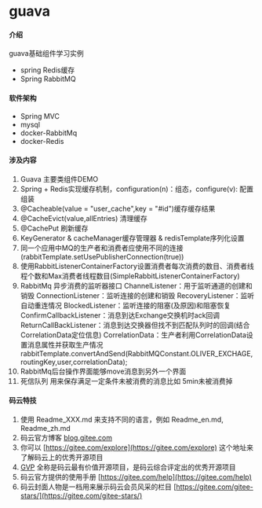 # guava

#### 介绍
guava基础组件学习实例
+ spring Redis缓存
+ Spring RabbitMQ
#### 软件架构
+ Spring MVC 
+ mysql 
+ docker-RabbitMq
+ docker-Redis

#### 涉及内容

1. Guava 主要类组件DEMO
2. Spring + Redis实现缓存机制，configuration(n)：组态，configure(v): 配置组装
3. @Cacheable(value = "user_cache",key = "#id")缓存缓存结果
4. @CacheEvict(value,allEntries) 清理缓存
5. @CachePut 刷新缓存
6. KeyGenerator & cacheManager缓存管理器 & redisTemplate序列化设置
7. 同一个应用中MQ的生产者和消费者应使用不同的连接(rabbitTemplate.setUsePublisherConnection(true))
8. 使用RabbitListenerContainerFactory设置消费者每次消费的数目、消费者线程个数和Max消费者线程数目(SimpleRabbitListenerContainerFactory)
9. RabbitMq 异步消费的监听器接口
    ChannelListener：用于监听通道的创建和销毁
    ConnectionListener：监听连接的创建和销毁
    RecoveryListener：监听自动重连情况
    BlockedListener：监听连接的阻塞(及原因)和阻塞恢复
    ConfirmCallbackListener：消息到达Exchange交换机时ack回调
    ReturnCallBackListener：消息到达交换器但找不到匹配队列时的回调(结合CorrelationData定位信息)
    CorrelationData：生产者利用CorrelationData设置消息属性并获取生产情况
            rabbitTemplate.convertAndSend(RabbitMQConstant.OLIVER_EXCHAGE,
                                routingKey,user,correlationData);
10. RabbitMq后台操作界面能够move消息到另外一个界面
11. 死信队列 用来保存满足一定条件未被消费的消息比如 5min未被消费掉


#### 码云特技

1. 使用 Readme\_XXX.md 来支持不同的语言，例如 Readme\_en.md, Readme\_zh.md
2. 码云官方博客 [blog.gitee.com](https://blog.gitee.com)
3. 你可以 [https://gitee.com/explore](https://gitee.com/explore) 这个地址来了解码云上的优秀开源项目
4. [GVP](https://gitee.com/gvp) 全称是码云最有价值开源项目，是码云综合评定出的优秀开源项目
5. 码云官方提供的使用手册 [https://gitee.com/help](https://gitee.com/help)
6. 码云封面人物是一档用来展示码云会员风采的栏目 [https://gitee.com/gitee-stars/](https://gitee.com/gitee-stars/)